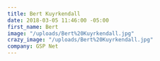 ```yaml
---
title: Bert Kuyrkendall
date: 2018-03-05 11:46:00 -05:00
first_name: Bert
image: "/uploads/Bert%20Kuyrkendall.jpg"
crazy_image: "/uploads/Bert%20Kuyrkendall.jpg"
company: GSP Net
---
```


